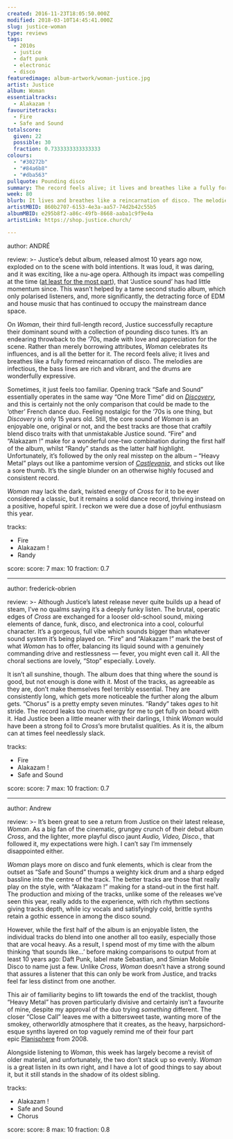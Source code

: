 ```yaml
---
created: 2016-11-23T18:05:50.000Z
modified: 2018-03-10T14:45:41.000Z
slug: justice-woman
type: reviews
tags:
  - 2010s
  - justice
  - daft punk
  - electronic
  - disco
featuredimage: album-artwork/woman-justice.jpg
artist: Justice
album: Woman
essentialtracks:
  - Alakazam !
favouritetracks:
  - Fire
  - Safe and Sound
totalscore:
  given: 22
  possible: 30
  fraction: 0.7333333333333333
colours:
  - "#30272b"
  - "#84a6b8"
  - "#dba563"
pullquote: Pounding disco
summary: The record feels alive; it lives and breathes like a fully formed reincarnation of disco. The melodies are infectious, the bass lines are rich and vibrant, and the drums are wonderfully expressive. Sometimes, it just feels too familiar.
week: 80
blurb: It lives and breathes like a reincarnation of disco. The melodies are infectious, the bass lines are vibrant, and the drums are wonderfully expressive.
artistMBID: 860b2707-6153-4e3a-aa57-74d2b42c55b5
albumMBID: e295b8f2-a86c-49fb-8668-aaba1c9f9e4a
artistLink: https://shop.justice.church/

---
```


author: ANDRÉ

review: >-
  Justice’s debut album, released almost 10 years ago now, exploded on to the scene with bold intentions. It was loud, it was daring, and it was exciting, like a nu-age opera. Although its impact was compelling at the time ([at least for the most part](http://www.musicradar.com/news/tech/justice-respond-to-unplugged-controversy-by-posting-more-pictures-183657)), that ‘Justice sound’ has had little momentum since. This wasn’t helped by a tame second studio album, which only polarised listeners, and, more significantly, the detracting force of EDM and house music that has continued to occupy the mainstream dance space. 
  
  On *Woman*, their third full-length record, Justice successfully recapture their dominant sound with a collection of pounding disco tunes. It’s an endearing throwback to the ‘70s, made with love and appreciation for the scene. Rather than merely borrowing attributes, *Woman* celebrates its influences, and is all the better for it. The record feels alive; it lives and breathes like a fully formed reincarnation of disco. The melodies are infectious, the bass lines are rich and vibrant, and the drums are wonderfully expressive.
  
  Sometimes, it just feels too familiar. Opening track “Safe and Sound” essentially operates in the same way “One More Time” did on [*Discovery*](/reviews/daft-punk-discovery/), and this is certainly not the only comparison that could be made to the ‘other’ French dance duo. Feeling nostalgic for the ‘70s is one thing, but *Discovery* is only 15 years old. Still, the core sound of *Woman* is an enjoyable one, original or not, and the best tracks are those that craftily blend disco traits with that unmistakable Justice sound. “Fire” and “Alakazam !” make for a wonderful one-two combination during the first half of the album, whilst “Randy” stands as the latter half highlight. Unfortunately, it’s followed by the only real misstep on the album – “Heavy Metal” plays out like a pantomime version of [*Castlevania*](https://www.youtube.com/watch?v=tgkxSkF7QOU), and sticks out like a sore thumb. It’s the single blunder on an otherwise highly focused and consistent record. 
  
  *Woman* may lack the dark, twisted energy of *Cross* for it to be ever considered a classic, but it remains a solid dance record, thriving instead on a positive, hopeful spirit. I reckon we were due a dose of joyful enthusiasm this year.

tracks:
  - Fire
  - ­Alakazam !
  - ­Randy

score:
  score: 7
  max: 10
  fraction: 0.7

---
author: frederick-obrien

review: >-
  Although Justice’s latest release never quite builds up a head of steam, I’ve no qualms saying it’s a deeply funky listen. The brutal, operatic edges of *Cross* are exchanged for a looser old-school sound, mixing elements of dance, funk, disco, and electronica into a cool, colourful character. It’s a gorgeous, full vibe which sounds bigger than whatever sound system it’s being played on. “Fire” and “Alakazam !” mark the best of what *Woman* has to offer, balancing its liquid sound with a genuinely commanding drive and restlessness — fever, you might even call it. All the choral sections are lovely, “Stop” especially. Lovely. 
  
  It isn’t all sunshine, though. The album does that thing where the sound is good, but not enough is done with it. Most of the tracks, as agreeable as they are, don’t make themselves feel terribly essential. They are consistently long, which gets more noticeable the further along the album gets. “Chorus” is a pretty empty seven minutes. “Randy” takes *ages* to hit stride. The record leaks too much energy for me to get fully on board with it. Had Justice been a little meaner with their darlings, I think *Woman* would have been a strong foil to *Cross*’s more brutalist qualities. As it is, the album can at times feel needlessly slack.

tracks:
  - Fire
  - ­Alakazam !
  - ­Safe and Sound

score:
  score: 7
  max: 10
  fraction: 0.7

---
author: Andrew

review: >-
  It’s been great to see a return from Justice on their latest release, *Woman*. As a big fan of the cinematic, grungey crunch of their debut album *Cross*, and the lighter, more playful disco jaunt *Audio, Video, Disco.*, that followed it, my expectations were high. I can’t say I’m immensely disappointed either. 
  
  *Woman* plays more on disco and funk elements, which is clear from the outset as “Safe and Sound” thumps a weighty kick drum and a sharp edged bassline into the centre of the track. The better tracks are those that really play on the style, with “Alakazam !” making for a stand-out in the first half. The production and mixing of the tracks, unlike some of the releases we’ve seen this year, really adds to the experience, with rich rhythm sections giving tracks depth, while icy vocals and satisfyingly cold, brittle synths retain a gothic essence in among the disco sound.

  However, while the first half of the album is an enjoyable listen, the individual tracks do blend into one another all too easily, especially those that are vocal heavy. As a result, I spend most of my time with the album thinking ‘that sounds like…’ before making comparisons to output from at least 10 years ago: Daft Punk, label mate Sebastian, and Simian Mobile Disco to name just a few. Unlike *Cross*, *Woman* doesn’t have a strong sound that assures a listener that this can only be work from Justice, and tracks feel far less distinct from one another.

  This air of familiarity begins to lift towards the end of the tracklist, though “Heavy Metal” has proven particularly divisive and certainly isn’t a favourite of mine, despite my approval of the duo trying *something* different. The closer “Close Call” leaves me with a bittersweet taste, wanting more of the smokey, otherworldly atmosphere that it creates, as the heavy, harpsichord-esque synths layered on top vaguely remind me of their four part epic [Planisphere](https://www.youtube.com/watch?v=rZgfrDMQFas) from 2008. 
  
  Alongside listening to *Woman*, this week has largely become a revisit of older material, and unfortunately, the two don’t stack up so evenly. *Woman* is a great listen in its own right, and I have a lot of good things to say about it, but it still stands in the shadow of its oldest sibling.

tracks:
  - Alakazam !
  - ­Safe and Sound
  - ­Chorus

score:
  score: 8
  max: 10
  fraction: 0.8
